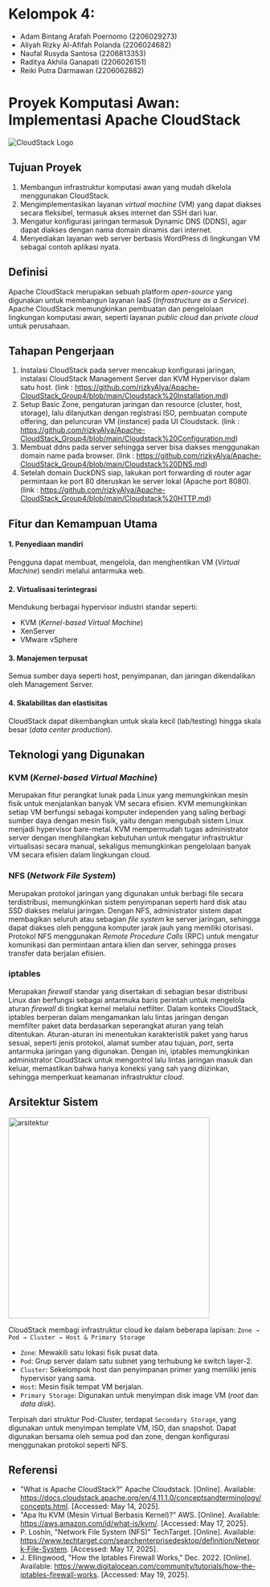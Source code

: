 # Kelompok 4:
* Adam Bintang Arafah Poernomo (2206029273)
* Aliyah Rizky Al-Afifah Polanda (2206024682)
* Naufal Rusyda Santosa (2206813353)
* Raditya Akhila Ganapati (2206026151)
* Reiki Putra Darmawan (2206062882)

# Proyek Komputasi Awan: Implementasi Apache CloudStack
![CloudStack Logo](https://upload.wikimedia.org/wikipedia/commons/7/70/Apache_CloudStack_Logo.svg)

## Tujuan Proyek
1. Membangun infrastruktur komputasi awan yang mudah dikelola menggunakan CloudStack.
2. Mengimplementasikan layanan *virtual machine* (VM) yang dapat diakses secara fleksibel, termasuk akses internet dan SSH dari luar.
3. Mengatur konfigurasi jaringan termasuk Dynamic DNS (DDNS), agar dapat diakses dengan nama domain dinamis dari internet.
4. Menyediakan layanan web server berbasis WordPress di lingkungan VM sebagai contoh aplikasi nyata.

## Definisi
Apache CloudStack merupakan sebuah platform *open-source* yang digunakan untuk membangun layanan IaaS (*Infrastructure as a Service*). Apache CloudStack memungkinkan pembuatan dan pengelolaan lingkungan komputasi awan, seperti layanan *public cloud* dan *private cloud* untuk perusahaan.

## Tahapan Pengerjaan
1. Instalasi CloudStack pada server mencakup konfigurasi jaringan, instalasi CloudStack Management Server dan KVM Hypervisor dalam satu host. (link : https://github.com/rizkyAlya/Apache-CloudStack_Group4/blob/main/Cloudstack%20Installation.md)
2. Setup Basic Zone, pengaturan jaringan dan resource (cluster, host, storage), lalu dilanjutkan dengan registrasi ISO, pembuatan compute offering, dan peluncuran VM (instance) pada UI Cloudstack. (link : https://github.com/rizkyAlya/Apache-CloudStack_Group4/blob/main/Cloudstack%20Configuration.md)
3. Membuat ddns pada server sehingga server bisa diakses menggunakan domain name pada browser. (link : https://github.com/rizkyAlya/Apache-CloudStack_Group4/blob/main/Cloudstack%20DNS.md)
4. Setelah domain DuckDNS siap, lakukan port forwarding di router agar permintaan ke port 80 diteruskan ke server lokal (Apache port 8080). (link : https://github.com/rizkyAlya/Apache-CloudStack_Group4/blob/main/Cloudstack%20HTTP.md)

## Fitur dan Kemampuan Utama
#### 1. Penyediaan mandiri
Pengguna dapat membuat, mengelola, dan menghentikan VM (*Virtual Machine*) sendiri melalui antarmuka web.
#### 2. Virtualisasi terintegrasi
Mendukung berbagai hypervisor industri standar seperti:
* KVM (*Kernel-based Virtual Machine*)
* XenServer
* VMware vSphere
#### 3. Manajemen terpusat
Semua sumber daya seperti host, penyimpanan, dan jaringan dikendalikan oleh Management Server.
#### 4. Skalabilitas dan elastisitas
CloudStack dapat dikembangkan untuk skala kecil (lab/testing) hingga skala besar (*data center production*).

## Teknologi yang Digunakan
### KVM (*Kernel-based Virtual Machine*)
Merupakan fitur perangkat lunak pada Linux yang memungkinkan mesin fisik untuk menjalankan banyak VM secara efisien. KVM memungkinkan setiap VM berfungsi sebagai komputer independen yang saling berbagi sumber daya dengan mesin fisik, yaitu dengan mengubah sistem Linux menjadi hypervisor bare-metal. KVM mempermudah tugas administrator server dengan menghilangkan kebutuhan untuk mengatur infrastruktur virtualisasi secara manual, sekaligus memungkinkan pengelolaan banyak VM secara efisien dalam lingkungan cloud.

### NFS (*Network File System*)
Merupakan protokol jaringan yang digunakan untuk berbagi file secara terdistribusi, memungkinkan sistem penyimpanan seperti hard disk atau SSD diakses melalui jaringan. Dengan NFS, administrator sistem dapat membagikan seluruh atau sebagian *file system* ke server jaringan, sehingga dapat diakses oleh pengguna komputer jarak jauh yang memiliki otorisasi. Protokol NFS menggunakan *Remote Procedure Calls* (RPC) untuk mengatur komunikasi dan permintaan antara klien dan server, sehingga proses transfer data berjalan efisien.

### iptables
Merupakan _firewall_ standar yang disertakan di sebagian besar distribusi Linux dan berfungsi sebagai antarmuka baris perintah untuk mengelola aturan _firewall_ di tingkat kernel melalui netfilter. Dalam konteks CloudStack, iptables berperan dalam mengamankan lalu lintas jaringan dengan memfilter paket data berdasarkan seperangkat aturan yang telah ditentukan. Aturan-aturan ini menentukan karakteristik paket yang harus sesuai, seperti jenis protokol, alamat sumber atau tujuan, _port_, serta antarmuka jaringan yang digunakan. Dengan ini, iptables memungkinkan administrator CloudStack untuk mengontrol lalu lintas jaringan masuk dan keluar, memastikan bahwa hanya koneksi yang sah yang diizinkan, sehingga memperkuat keamanan infrastruktur _cloud_.

## Arsitektur Sistem
<img src="https://github.com/user-attachments/assets/62652671-4837-4fec-a694-190a61a7f24a" alt="arsitektur" width="400"/>

CloudStack membagi infrastruktur cloud ke dalam beberapa lapisan: `Zone → Pod → Cluster → Host & Primary Storage`
* `Zone`: Mewakili satu lokasi fisik pusat data.
* `Pod`: Grup server dalam satu subnet yang terhubung ke switch layer-2.
* `Cluster`: Sekelompok host dan penyimpanan primer yang memiliki jenis hypervisor yang sama.
* `Host`: Mesin fisik tempat VM berjalan.
* `Primary Storage`: Digunakan untuk menyimpan disk image VM (_root_ dan _data disk_).

Terpisah dari struktur Pod-Cluster, terdapat `Secondary Storage`, yang digunakan untuk menyimpan template VM, ISO, dan snapshot. Dapat digunakan bersama oleh semua pod dan zone, dengan konfigurasi menggunakan protokol seperti NFS. 

## Referensi
* "What is Apache CloudStack?" Apache Cloudstack. [Online]. Available: https://docs.cloudstack.apache.org/en/4.11.1.0/conceptsandterminology/concepts.html. [Accessed: May 14, 2025].
* "Apa Itu KVM (Mesin Virtual Berbasis Kernel)?" AWS. [Online]. Available: https://aws.amazon.com/id/what-is/kvm/. [Accessed: May 17, 2025].
* P. Loshin, "Network File System (NFS)" TechTarget. [Online]. Available: https://www.techtarget.com/searchenterprisedesktop/definition/Network-File-System. [Accessed: May 17, 2025].
* J. Ellingwood, "How the Iptables Firewall Works," Dec. 2022. [Online]. Available: https://www.digitalocean.com/community/tutorials/how-the-iptables-firewall-works. [Accessed: May 19, 2025].
